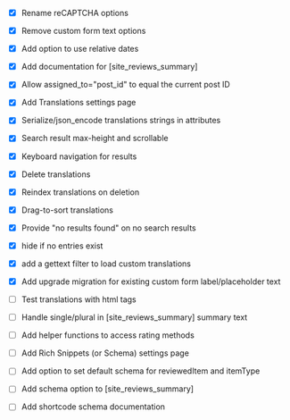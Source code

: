 - [x] Rename reCAPTCHA options
- [x] Remove custom form text options

- [x] Add option to use relative dates
- [x] Add documentation for [site_reviews_summary]
- [x] Allow assigned_to="post_id" to equal the current post ID
- [x] Add Translations settings page
- [x] Serialize/json_encode translations strings in attributes
- [x] Search result max-height and scrollable
- [x] Keyboard navigation for results
- [x] Delete translations
- [x] Reindex translations on deletion
- [x] Drag-to-sort translations
- [x] Provide "no results found" on no search results
- [x] hide <thead> if no entries exist
- [x] add a gettext filter to load custom translations
- [x] Add upgrade migration for existing custom form label/placeholder text
- [ ] Test translations with html tags

- [ ] Handle single/plural in [site_reviews_summary] summary text
- [ ] Add helper functions to access rating methods

- [ ] Add Rich Snippets (or Schema) settings page
- [ ] Add option to set default schema for reviewedItem and itemType
- [ ] Add schema option to [site_reviews_summary]
- [ ] Add shortcode schema documentation

